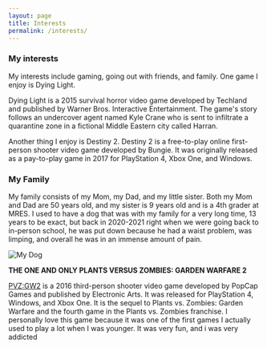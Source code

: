 ```yaml
---
layout: page
title: Interests
permalink: /interests/
---
```


### My interests

My interests include gaming, going out with friends, and family. One game I enjoy is Dying Light.

Dying Light is a 2015 survival horror video game developed by Techland and published by Warner Bros. Interactive Entertainment. The game's story follows an undercover agent named Kyle Crane who is sent to infiltrate a quarantine zone in a fictional Middle Eastern city called Harran.

Another thing I enjoy is Destiny 2. Destiny 2 is a free-to-play online first-person shooter video game developed by Bungie. It was originally released as a pay-to-play game in 2017 for PlayStation 4, Xbox One, and Windows.

### My Family

My family consists of my Mom, my Dad, and my little sister. Both my Mom and Dad are 50 years old, and my sister is 9 years old and is a 4th grader at MRES. I used to have a dog that was with my family for a very long time, 13 years to be exact, but back in 2020-2021 right when we were going back to in-person school, he was put down because he had a waist problem, was limping, and overall he was in an immense amount of pain. 

![My Dog](https://github.com/user-attachments/assets/909b4690-0ac4-4567-963c-67acb19b6224)

**THE ONE AND ONLY PLANTS VERSUS ZOMBIES: GARDEN WARFARE 2**

[PVZ:GW2](https://www.ea.com/games/plants-vs-zombies/plants-vs-zombies-garden-warfare-2) is a 2016 third-person shooter video game developed by PopCap Games and published by Electronic Arts. It was released for PlayStation 4, Windows, and Xbox One. It is the sequel to Plants vs. Zombies: Garden Warfare and the fourth game in the Plants vs. Zombies franchise. I personally love this game because it was one of the first games I actually used to play a lot when I was younger. It was very fun, and i was very addicted

